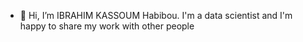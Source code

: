 - 👋 Hi, I’m IBRAHIM KASSOUM Habibou.
I'm a data scientist and I'm happy to share my work with other people

<!---
KassoumHabibou/KassoumHabibou is a ✨ special ✨ repository because its `README.md` (this file) appears on your GitHub profile.
You can click the Preview link to take a look at your changes.
--->
